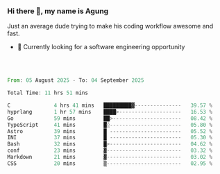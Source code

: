 ### Hi there 👋, my name is Agung
Just an average dude trying to make his coding workflow awesome and fast.

<!--
**agungfir98/agungfir98** is a ✨ _special_ ✨ repository because its `README.md` (this file) appears on your GitHub profile.
-->

- 🔭 Currently looking for a software engineering opportunity
<br/>
<br/>
<!--START_SECTION:waka-->

```rust
From: 05 August 2025 - To: 04 September 2025

Total Time: 11 hrs 51 mins

C              4 hrs 41 mins   █████████▓---------------   39.57 %
hyprlang       1 hr 57 mins    ████>--------------------   16.53 %
Go             59 mins         ██>----------------------   08.42 %
TypeScript     41 mins         █░-----------------------   05.80 %
Astro          39 mins         █ -----------------------   05.52 %
INI            37 mins         █ -----------------------   05.30 %
Bash           32 mins         █>-----------------------   04.62 %
conf           23 mins         ▓------------------------   03.32 %
Markdown       21 mins         ▓------------------------   03.02 %
CSS            20 mins         ▒------------------------   02.95 %
```

<!--END_SECTION:waka-->
